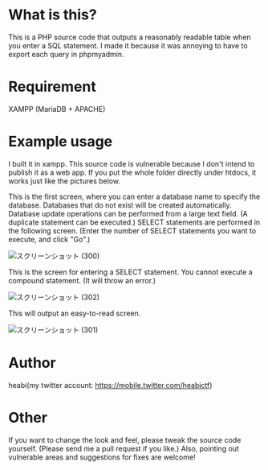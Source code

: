 # What is this?
This is a PHP source code that outputs a reasonably readable table when you enter a SQL statement.
I made it because it was annoying to have to export each query in phpmyadmin.

# Requirement
XAMPP (MariaDB + APACHE)

# Example usage
I built it in xampp. This source code is vulnerable because I don't intend to publish it as a web app.
If you put the whole folder directly under htdocs, it works just like the pictures below.

This is the first screen, where you can enter a database name to specify the database. Databases that do not exist will be created automatically.
Database update operations can be performed from a large text field. (A duplicate statement can be executed.)
SELECT statements are performed in the following screen. (Enter the number of SELECT statements you want to execute, and click "Go".)

![スクリーンショット (300)](https://user-images.githubusercontent.com/94665341/142876269-bc594e13-f79f-42e0-b6b8-51def18ffa78.png)



This is the screen for entering a SELECT statement. You cannot execute a compound statement. (It will throw an error.)

![スクリーンショット (302)](https://user-images.githubusercontent.com/94665341/142876276-0811d243-038e-4863-b5f0-118b253e1999.png)

This will output an easy-to-read screen.

![スクリーンショット (301)](https://user-images.githubusercontent.com/94665341/142876278-2205d88c-6423-4f74-97ca-b2bcfac912bf.png)


# Author
heabi(my twitter account: https://mobile.twitter.com/heabictf)

# Other
If you want to change the look and feel, please tweak the source code yourself. (Please send me a pull request if you like.)
Also, pointing out vulnerable areas and suggestions for fixes are welcome!
